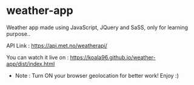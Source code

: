 # weather-app
Weather app made using JavaScript, JQuery and SaSS, only for learning purpose..

API Link : https://api.met.no/weatherapi/

You can watch it live on : https://koala96.github.io/weather-app/dist/index.html

- Note :
Turn ON your browser geolocation for better work! Enjoy :) 

